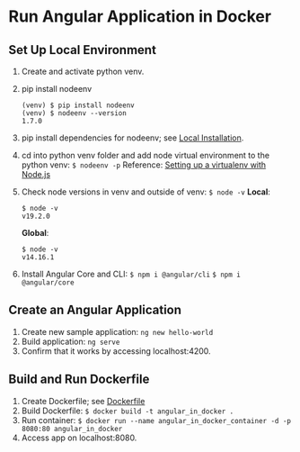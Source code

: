 # Run Angular Application in Docker

## Set Up Local Environment

1. Create and activate python venv.
1. pip install nodeenv
    ```
    (venv) $ pip install nodeenv
    (venv) $ nodeenv --version
    1.7.0
    ```

1. pip install dependencies for nodeenv; see [Local Installation](https://pypi.org/project/nodeenv/#local-installation).
1. cd into python venv folder and add node virtual environment to the python venv:
    ```$ nodeenv -p```
    Reference: [Setting up a virtualenv with Node.js](https://nbdime.readthedocs.io/en/latest/nodevenv.html)
1. Check node versions in venv and outside of venv:
    ```$ node -v```
    **Local**: 
    ```
    $ node -v
    v19.2.0
    ```
    **Global**: 
    ```
    $ node -v
    v14.16.1
    ```
1. Install Angular Core and CLI:
    ```$ npm i @angular/cli```
    ```$ npm i @angular/core```

## Create an Angular Application

1. Create new sample application:
    ```ng new hello-world```
1. Build application:
    ```ng serve```
1. Confirm that it works by accessing localhost:4200.

## Build and Run Dockerfile
1. Create Dockerfile; see [Dockerfile](../angular_docker/Dockerfile)
1. Build Dockerfile: 
   ```$ docker build -t angular_in_docker .```
1. Run container:
    ```$ docker run --name angular_in_docker_container -d -p 8080:80 angular_in_docker```
1. Access app on localhost:8080.